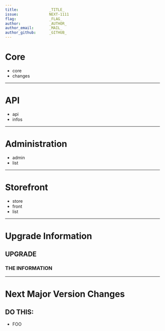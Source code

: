 ```yaml
---
title:              _TITLE_
issue:              NEXT-1111
flag:               _FLAG_
author:             _AUTHOR_
author_email:       _MAIL_
author_github:      _GITHUB_
---
```

# Core
* core
* changes
___
# API
* api
* infos
___
# Administration
* admin
* list
___
# Storefront
* store
* front
* list
___
# Upgrade Information

## UPGRADE
### THE INFORMATION
___
# Next Major Version Changes

## DO THIS:

* FOO
